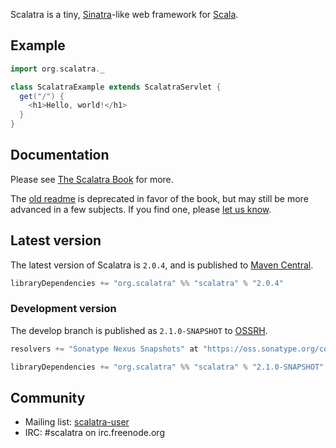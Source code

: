 Scalatra is a tiny, [Sinatra](http://www.sinatrarb.com/)-like web framework for
[Scala](http://www.scala-lang.org/).

## Example

```scala
import org.scalatra._

class ScalatraExample extends ScalatraServlet {
  get("/") {
    <h1>Hello, world!</h1>
  }
}
```

## Documentation

Please see [The Scalatra Book](http://www.scalatra.org/stable/book/) for more.

The [old readme](https://github.com/scalatra/scalatra/tree/scalatra_2.9.0-1-2.0.0.RC1/README.markdown) 
is deprecated in favor of the book, but may still be more advanced in a few 
subjects.  If you find one, please [let us know](http://github.com/scalatra/scalatra-book/issues).

## Latest version 

The latest version of Scalatra is `2.0.4`, and is published to [Maven Central](http://repo1.maven.org/maven2/org/scalatra).

```scala
libraryDependencies += "org.scalatra" %% "scalatra" % "2.0.4"
```

### Development version

The develop branch is published as `2.1.0-SNAPSHOT` to [OSSRH](http://oss.sonatype.org/content/repositories/snapshots/org/scalatra).

```scala
resolvers += "Sonatype Nexus Snapshots" at "https://oss.sonatype.org/content/repositories/snapshots"

libraryDependencies += "org.scalatra" %% "scalatra" % "2.1.0-SNAPSHOT"
```

## Community

* Mailing list: [scalatra-user](http://groups.google.com/group/scalatra-user)
* IRC: #scalatra on irc.freenode.org
